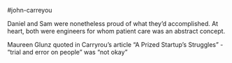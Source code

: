 #john-carreyou

Daniel and Sam were nonetheless proud of what they’d accomplished. At heart, both were engineers for whom patient care was an abstract concept.

  

Maureen Glunz quoted in Carryrou’s article “A Prized Startup’s Struggles” - “trial and error on people” was “not okay”